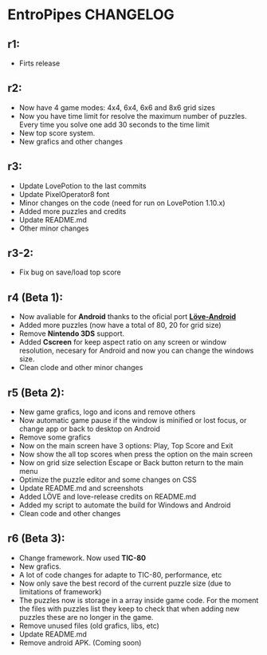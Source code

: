 # EntroPipes CHANGELOG

## r1:
* Firts release

## r2:
* Now have 4 game modes: 4x4, 6x4, 6x6 and 8x6 grid sizes
* Now you have time limit for resolve the maximum number of puzzles. Every time you solve one add 30 seconds to the time limit
* New top score system.
* New grafics and other changes

## r3:
* Update LovePotion to the last commits
* Update PixelOperator8 font 
* Minor changes on the code (need for run on LovePotion 1.10.x)
* Added more puzzles and credits
* Update README.md
* Other minor changes

## r3-2:
* Fix bug on save/load top score

## r4 (Beta 1):
* Now avaliable for **Android** thanks to the oficial port **[Löve-Android](https://bitbucket.org/MartinFelis/love-android-sdl2)**
* Added more puzzles (now have a total of 80, 20 for grid size)
* Remove **Nintendo 3DS** support.
* Added **Cscreen** for keep aspect ratio on any screen or window resolution, necesary for Android and now you can change the windows size.
* Clean clode and other minor changes

## r5 (Beta 2):
* New game grafics, logo and icons and remove others
* Now automatic game pause if the window is minified or lost focus, or change app or back to desktop on Android
* Remove some grafics
* Now on the main screen have 3 options: Play, Top Score and Exit
* Now show the all top scores when press the option on the main screen
* Now on grid size selection Escape or Back button return to the main menu
* Optimize the puzzle editor and some changes on CSS
* Update README.md and screenshots
* Added LÖVE and love-release credits on README.md
* Added my script to automate the build for Windows and Android
* Clean code and other changes

## r6 (Beta 3):
* Change framework. Now used **TIC-80**
* New grafics.
* A lot of code changes for adapte to TIC-80, performance, etc
* Now only save the best record of the current puzzle size (due to limitations of framework)
* The puzzles now is storage in a array inside game code. For the moment the files with puzzles list they keep to check that when adding new puzzles these are no longer in the game.
* Remove unused files (old grafics, libs, etc)
* Update README.md
* Remove android APK. (Coming soon)